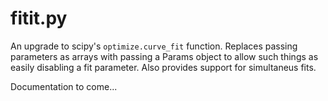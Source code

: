 fitit.py
========

An upgrade to scipy's `optimize.curve_fit` function.  Replaces passing
parameters as arrays with passing a Params object to allow such things as
easily disabling a fit parameter.  Also provides support for simultaneus fits.

Documentation to come...


